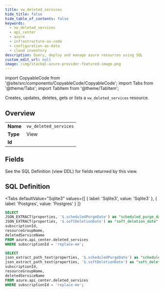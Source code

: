 ```yaml
--- 
title: vw_deleted_services
hide_title: false
hide_table_of_contents: false
keywords:
  - vw_deleted_services
  - api_center
  - azure
  - infrastructure-as-code
  - configuration-as-data
  - cloud inventory
description: Query, deploy and manage azure resources using SQL
custom_edit_url: null
image: /img/stackql-azure-provider-featured-image.png
---
```


import CopyableCode from '@site/src/components/CopyableCode/CopyableCode';
import Tabs from '@theme/Tabs';
import TabItem from '@theme/TabItem';

Creates, updates, deletes, gets or lists a <code>vw_deleted_services</code> resource.

## Overview
<table><tbody>
<tr><td><b>Name</b></td><td><code>vw_deleted_services</code></td></tr>
<tr><td><b>Type</b></td><td>View</td></tr>
<tr><td><b>Id</b></td><td><CopyableCode code="azure.api_center.vw_deleted_services" /></td></tr>
</tbody></table>

## Fields

See the SQL Definition (view DDL) for fields returned by this view.

## SQL Definition

<Tabs
defaultValue="Sqlite3"
values={[
{ label: 'Sqlite3', value: 'Sqlite3' },
{ label: 'Postgres', value: 'Postgres' }
]}
>
<TabItem value="Sqlite3">

```sql
SELECT
JSON_EXTRACT(properties, '$.scheduledPurgeDate') as "scheduled_purge_date",
JSON_EXTRACT(properties, '$.softDeletionDate') as "soft_deletion_date",
subscriptionId,
resourceGroupName,
deletedServiceName
FROM azure.api_center.deleted_services
WHERE subscriptionId = 'replace-me';
```

</TabItem>
<TabItem value="Postgres">

```sql
SELECT
json_extract_path_text(properties, '$.scheduledPurgeDate') as "scheduled_purge_date",
json_extract_path_text(properties, '$.softDeletionDate') as "soft_deletion_date",
subscriptionId,
resourceGroupName,
deletedServiceName
FROM azure.api_center.deleted_services
WHERE subscriptionId = 'replace-me';
```

</TabItem>
</Tabs>
